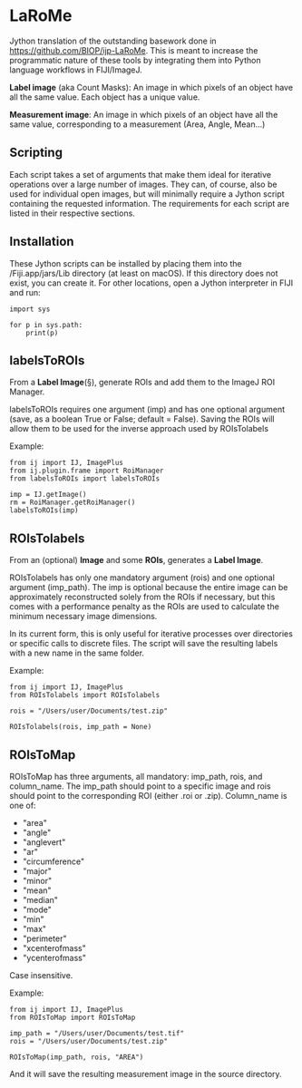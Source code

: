 
# LaRoMe

Jython translation of the outstanding basework done in https://github.com/BIOP/ijp-LaRoMe. This is meant to increase the programmatic nature of these tools by integrating them into Python language workflows in FIJI/ImageJ.

**Label image** (aka Count Masks): An image in which pixels of an object have all the same value. Each object has a unique value.
 
**Measurement image**: An image in which pixels of an object have all the same value, corresponding to a measurement (Area, Angle, Mean...) 

## Scripting

Each script takes a set of arguments that make them ideal for iterative operations over a large number of images. They can, of course, also be used for individual open images, but will minimally require a Jython script containing the requested information. The requirements for each script are listed in their respective sections.

## Installation

These Jython scripts can be installed by placing them into the /Fiji.app/jars/Lib directory (at least on macOS). If this directory does not exist, you can create it. For other locations, open a Jython interpreter in FIJI and run:

```
import sys

for p in sys.path:
	print(p)
```

## labelsToROIs

From a **Label Image**(§), generate ROIs and add them to the ImageJ ROI Manager.

labelsToROIs requires one argument (imp) and has one optional argument (save, as a boolean True or False; default = False). Saving the ROIs will allow them to be used for the inverse approach used by ROIsTolabels

Example:
```
from ij import IJ, ImagePlus
from ij.plugin.frame import RoiManager
from labelsToROIs import labelsToROIs

imp = IJ.getImage()
rm = RoiManager.getRoiManager()
labelsToROIs(imp)
```

## ROIsTolabels

From an (optional) **Image** and some **ROIs**, generates a **Label Image**.

ROIsTolabels has only one mandatory argument (rois) and one optional argument (imp_path). The imp is optional because the entire image can be approximately reconstructed solely from the ROIs if necessary, but this comes with a performance penalty as the ROIs are used to calculate the minimum necessary image dimensions. 

In its current form, this is only useful for iterative processes over directories or specific calls to discrete files. The script will save the resulting labels with a new name in the same folder.

Example:

```
from ij import IJ, ImagePlus
from ROIsTolabels import ROIsTolabels

rois = "/Users/user/Documents/test.zip"

ROIsTolabels(rois, imp_path = None)
```

## ROIsToMap

ROIsToMap has three arguments, all mandatory: imp_path, rois, and column_name. The imp_path should point to a specific image and rois should point to the corresponding ROI (either .roi or .zip). Column_name is one of:

* "area" 
* "angle" 
* "anglevert" 
* "ar" 
* "circumference" 
* "major"
* "minor"
* "mean"
* "median"
* "mode"
* "min"
* "max"
* "perimeter"
* "xcenterofmass"
* "ycenterofmass"

Case insensitive.

Example:

```
from ij import IJ, ImagePlus
from ROIsToMap import ROIsToMap

imp_path = "/Users/user/Documents/test.tif"
rois = "/Users/user/Documents/test.zip"
						
ROIsToMap(imp_path, rois, "AREA")
```

And it will save the resulting measurement image in the source directory.
